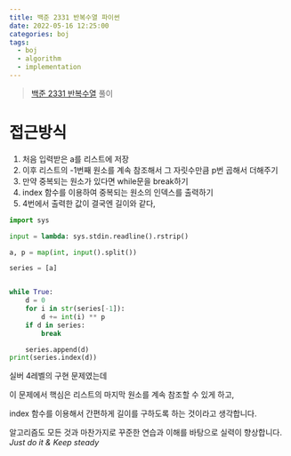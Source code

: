 ```yaml
---
title: 백준 2331 반복수열 파이썬
date: 2022-05-16 12:25:00
categories: boj
tags:
  - boj
  - algorithm
  - implementation
---
```



> [백준 2331 반복수열](https://www.acmicpc.net/problem/2331) 풀이

# 접근방식
1. 처음 입력받은 a를 리스트에 저장
2. 이후 리스트의 -1번째 원소를 계속 참조해서 그 자릿수만큼 p번 곱해서 더해주기
3. 만약 중복되는 원소가 있다면 while문을 break하기
4. index 함수를 이용하여 중복되는 원소의 인덱스를 출력하기
5. 4번에서 출력한 값이 결국엔 길이와 같다,

~~~python
import sys

input = lambda: sys.stdin.readline().rstrip()

a, p = map(int, input().split())

series = [a]


while True:
    d = 0
    for i in str(series[-1]):
        d += int(i) ** p
    if d in series:
        break

    series.append(d)
print(series.index(d))
~~~
실버 4레벨의 구현 문제였는데  

이 문제에서 핵심은 리스트의 마지막 원소를 계속 참조할 수 있게 하고,

index 함수를 이용해서 간편하게 길이를 구하도록 하는 것이라고 생각합니다.

알고리즘도 모든 것과 마찬가지로 꾸준한 연습과 이해를 바탕으로 실력이 향상합니다.    
*Just do it & Keep steady*
